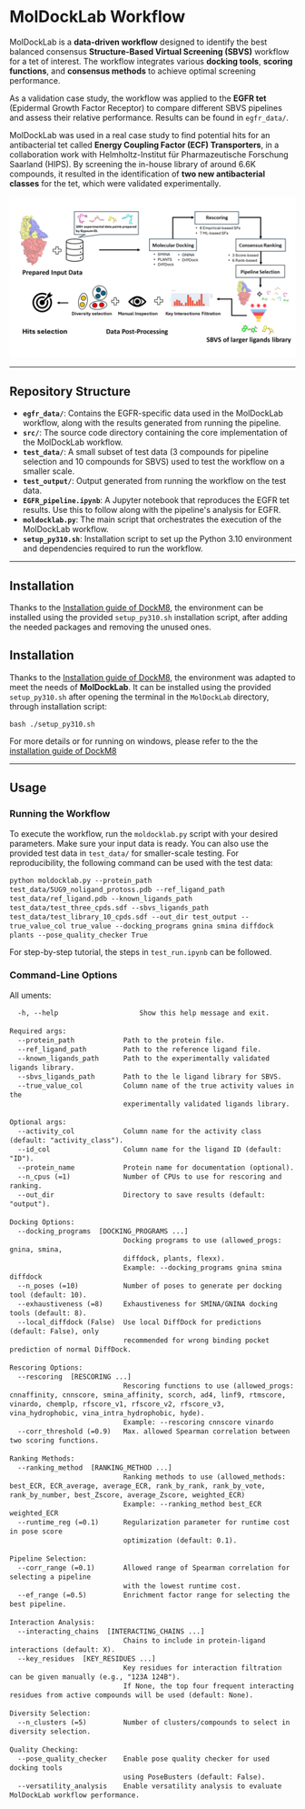 # MolDockLab Workflow

MolDockLab is a **data-driven workflow** designed to identify the best balanced consensus **Structure-Based Virtual Screening (SBVS)** workflow for a tet of interest. The workflow integrates various **docking tools**, **scoring functions**, and **consensus methods** to achieve optimal screening performance.

As a validation case study, the workflow was applied to the **EGFR tet** (Epidermal Growth Factor Receptor) to compare different SBVS pipelines and assess their relative performance. Results can be found in `egfr_data/`.

MolDockLab was used in a real case study to find potential hits for an antibacterial tet called **Energy Coupling Factor (ECF) Transporters**, in a collaboration work with Helmholtz-Institut für Pharmazeutische Forschung Saarland (HIPS). By screening the in-house library of around 6.6K compounds, it resulted in the identification of **two new antibacterial classes** for the tet, which were validated experimentally.


<p align="center">
  <img src="moldocklab_fig.png" alt="MolDockLab Workflow Diagram">
</p>

---

## Repository Structure

- **`egfr_data/`**: Contains the EGFR-specific data used in the MolDockLab workflow, along with the results generated from running the pipeline.
- **`src/`**: The source code directory containing the core implementation of the MolDockLab workflow.
- **`test_data/`**: A small subset of test data (3 compounds for pipeline selection and 10 compounds for SBVS) used to test the workflow on a smaller scale.
- **`test_output/`**: Output generated from running the workflow on the test data.
- **`EGFR_pipeline.ipynb`**: A Jupyter notebook that reproduces the EGFR tet results. Use this to follow along with the pipeline's analysis for EGFR.
- **`moldocklab.py`**: The main script that orchestrates the execution of the MolDockLab workflow.
- **`setup_py310.sh`**: Installation script to set up the Python 3.10 environment and dependencies required to run the workflow.

---

## Installation

Thanks to the [Installation guide of DockM8](https://github.com/DrugBud-Suite/DockM8/blob/main/DockM8_Installation_Guide.pdf), the environment can be installed using the provided `setup_py310.sh` installation script, after adding the needed packages and removing the unused ones.

## Installation

Thanks to the [Installation guide of DockM8](https://github.com/DrugBud-Suite/DockM8/blob/main/DockM8_Installation_Guide.pdf), the environment was adapted to meet the needs of **MolDockLab**. It can be installed using the provided `setup_py310.sh` after opening the terminal in the `MolDockLab` directory, through installation script:

```
bash ./setup_py310.sh
```
For more details or for running on windows, please refer to the the [installation guide of DockM8](https://github.com/DrugBud-Suite/DockM8/blob/main/DockM8_Installation_Guide.pdf)

---
## Usage

### Running the Workflow

To execute the workflow, run the `moldocklab.py` script with your desired parameters. Make sure your input data is ready. You can also use the provided test data in `test_data/` for smaller-scale testing. For reproducibility, the following command can be used with the test data:

```
python moldocklab.py --protein_path test_data/5UG9_noligand_protoss.pdb --ref_ligand_path test_data/ref_ligand.pdb --known_ligands_path test_data/test_three_cpds.sdf --sbvs_ligands_path test_data/test_library_10_cpds.sdf --out_dir test_output --true_value_col true_value --docking_programs gnina smina diffdock plants --pose_quality_checker True 
```
For step-by-step tutorial, the steps in `test_run.ipynb` can be followed.

### Command-Line Options


All uments:
```
  -h, --help                    Show this help message and exit.

Required args:
  --protein_path            Path to the protein file.
  --ref_ligand_path         Path to the reference ligand file.
  --known_ligands_path      Path to the experimentally validated ligands library.
  --sbvs_ligands_path       Path to the le ligand library for SBVS.
  --true_value_col          Column name of the true activity values in the 
                            experimentally validated ligands library.

Optional args:
  --activity_col            Column name for the activity class (default: "activity_class").
  --id_col                  Column name for the ligand ID (default: "ID").
  --protein_name            Protein name for documentation (optional).
  --n_cpus (=1)             Number of CPUs to use for rescoring and ranking.
  --out_dir                 Directory to save results (default: "output").

Docking Options:
  --docking_programs  [DOCKING_PROGRAMS ...]
                            Docking programs to use (allowed_progs: gnina, smina, 
                            diffdock, plants, flexx).
                            Example: --docking_programs gnina smina diffdock
  --n_poses (=10)           Number of poses to generate per docking tool (default: 10).
  --exhaustiveness (=8)     Exhaustiveness for SMINA/GNINA docking tools (default: 8).
  --local_diffdock (False)  Use local DiffDock for predictions (default: False), only       
                            recommended for wrong binding pocket prediction of normal DiffDock.

Rescoring Options:
  --rescoring  [RESCORING ...] 
                            Rescoring functions to use (allowed_progs: cnnaffinity, cnnscore, smina_affinity, scorch, ad4, linf9, rtmscore, vinardo, chemplp, rfscore_v1, rfscore_v2, rfscore_v3, vina_hydrophobic, vina_intra_hydrophobic, hyde).
                            Example: --rescoring cnnscore vinardo
  --corr_threshold (=0.9)   Max. allowed Spearman correlation between two scoring functions.

Ranking Methods:
  --ranking_method  [RANKING_METHOD ...]
                            Ranking methods to use (allowed_methods: best_ECR, ECR_average, average_ECR, rank_by_rank, rank_by_vote, rank_by_number, best_Zscore, average_Zscore, weighted_ECR)
                            Example: --ranking_method best_ECR weighted_ECR
  --runtime_reg (=0.1)      Regularization parameter for runtime cost in pose score 
                            optimization (default: 0.1).

Pipeline Selection:
  --corr_range (=0.1)       Allowed range of Spearman correlation for selecting a pipeline 
                            with the lowest runtime cost.
  --ef_range (=0.5)         Enrichment factor range for selecting the best pipeline.

Interaction Analysis:
  --interacting_chains  [INTERACTING_CHAINS ...]
                            Chains to include in protein-ligand interactions (default: X).
  --key_residues  [KEY_RESIDUES ...]
                            Key residues for interaction filtration can be given manually (e.g., "123A 124B"). 
                            If None, the top four frequent interacting residues from active compounds will be used (default: None).

Diversity Selection:
  --n_clusters (=5)         Number of clusters/compounds to select in diversity selection.

Quality Checking:
  --pose_quality_checker    Enable pose quality checker for used docking tools
                            using PoseBusters (default: False).
  --versatility_analysis    Enable versatility analysis to evaluate MolDockLab workflow performance.
```